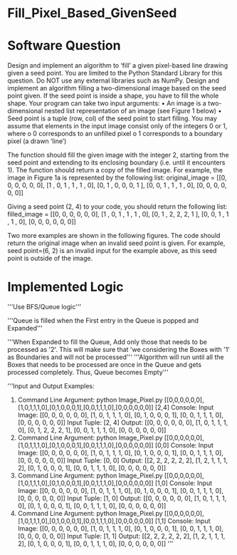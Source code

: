 # Fill_Pixel_Based_GivenSeed
# Software Question
Design and implement an algorithm to ‘fill’ a given pixel-based line drawing given a seed point.
You are limited to the Python Standard Library for this question. Do NOT use any external
libraries such as NumPy.
Design and implement an algorithm filling a two-dimensional image based on the seed point
given. If the seed point is inside a shape, you have to fill the whole shape.
Your program can take two input arguments:
• An image is a two-dimensional nested list representation of an image (see Figure 1
below)
• Seed point is a tuple (row, col) of the seed point to start filling. You may assume that
elements in the input image consist only of the integers 0 or 1, where
o 0 corresponds to an unfilled pixel
o 1 corresponds to a boundary pixel (a drawn ‘line’)

The function should fill the given image with the integer 2, starting from the seed point and
extending to its enclosing boundary (i.e. until it encounters 1).
The function should return a copy of the filled image. For example, the image in Figure 1a is
represented by the following list:
original_image = [[0, 0, 0, 0, 0, 0],
[1 , 0, 1 , 1 , 1 , 0],
[0, 1 , 0, 0, 0, 1 ],
[0, 0, 1 , 1 , 1 , 0],
[0, 0, 0, 0, 0, 0]]

Giving a seed point (2, 4) to your code, you should return the following list:
filled_image = [[0, 0, 0, 0, 0, 0],
[1 , 0, 1 , 1 , 1 , 0],
[0, 1 , 2, 2, 2, 1 ],
[0, 0, 1 , 1 , 1 , 0],
[0, 0, 0, 0, 0, 0]]

Two more examples are shown in the following figures. The code should return the
original image when an invalid seed point is given. For example, seed point=(6, 2) is an invalid
input for the example above, as this seed point is outside of the image.


# Implemented Logic
'''Use BFS/Queue logic'''

'''Queue is filled when the First entry in the Queue is popped and Expanded'''

'''When Expanded to fill the Queue, Add only those that needs to be processed as '2'. This will make sure that 'we considering the Boxes with '1' as Boundaries and will not be processed'''
'''Algorithm will run until all the Boxes that needs to be processed are once in the Queue and gets processed completely. Thus, Queue becomes Empty'''

'''Input and Output Examples:

1. Command Line Argument: python Image_Pixel.py [[0,0,0,0,0,0],[1,0,1,1,1,0],[0,1,0,0,0,1],[0,0,1,1,1,0],[0,0,0,0,0,0]] [2,4]
Console:
Input Image: [[0, 0, 0, 0, 0, 0], [1, 0, 1, 1, 1, 0], [0, 1, 0, 0, 0, 1], [0, 0, 1, 1, 1, 0], [0, 0, 0, 0, 0, 0]]
Input Tuple: [2, 4]
Output: [[0, 0, 0, 0, 0, 0], [1, 0, 1, 1, 1, 0], [0, 1, 2, 2, 2, 1], [0, 0, 1, 1, 1, 0], [0, 0, 0, 0, 0, 0]]
2. Command Line Argument: python Image_Pixel.py [[0,0,0,0,0,0],[1,0,1,1,1,0],[0,1,0,0,0,1],[0,0,1,1,1,0],[0,0,0,0,0,0]] [0,0]
Console:
Input Image: [[0, 0, 0, 0, 0, 0], [1, 0, 1, 1, 1, 0], [0, 1, 0, 0, 0, 1], [0, 0, 1, 1, 1, 0], [0, 0, 0, 0, 0, 0]]
Input Tuple: [0, 0]
Output: [[2, 2, 2, 2, 2, 2], [1, 2, 1, 1, 1, 2], [0, 1, 0, 0, 0, 1], [0, 0, 1, 1, 1, 0], [0, 0, 0, 0, 0, 0]]
3. Command Line Argument: python Image_Pixel.py [[0,0,0,0,0,0],[1,0,1,1,1,0],[0,1,0,0,0,1],[0,0,1,1,1,0],[0,0,0,0,0,0]] [1,0]
Console:
Input Image: [[0, 0, 0, 0, 0, 0], [1, 0, 1, 1, 1, 0], [0, 1, 0, 0, 0, 1], [0, 0, 1, 1, 1, 0], [0, 0, 0, 0, 0, 0]]
Input Tuple: [1, 0]
Output: [[0, 0, 0, 0, 0, 0], [1, 0, 1, 1, 1, 0], [0, 1, 0, 0, 0, 1], [0, 0, 1, 1, 1, 0], [0, 0, 0, 0, 0, 0]]
4. Command Line Argument: python Image_Pixel.py [[0,0,0,0,0,0],[1,0,1,1,1,0],[0,1,0,0,0,1],[0,0,1,1,1,0],[0,0,0,0,0,0]] [1,1]
Console:
Input Image: [[0, 0, 0, 0, 0, 0], [1, 0, 1, 1, 1, 0], [0, 1, 0, 0, 0, 1], [0, 0, 1, 1, 1, 0], [0, 0, 0, 0, 0, 0]]
Input Tuple: [1, 1]
Output: [[2, 2, 2, 2, 2, 2], [1, 2, 1, 1, 1, 2], [0, 1, 0, 0, 0, 1], [0, 0, 1, 1, 1, 0], [0, 0, 0, 0, 0, 0]]
'''
